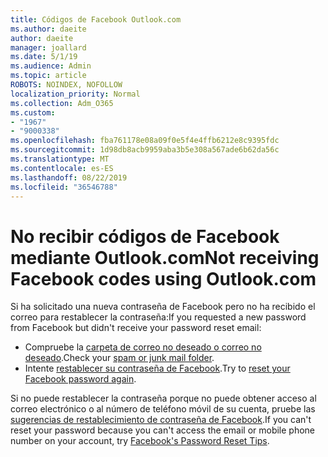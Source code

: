 ```yaml
---
title: Códigos de Facebook Outlook.com
ms.author: daeite
author: daeite
manager: joallard
ms.date: 5/1/19
ms.audience: Admin
ms.topic: article
ROBOTS: NOINDEX, NOFOLLOW
localization_priority: Normal
ms.collection: Adm_O365
ms.custom:
- "1967"
- "9000338"
ms.openlocfilehash: fba761178e08a09f0e5f4e4ffb6212e8c9395fdc
ms.sourcegitcommit: 1d98db8acb9959aba3b5e308a567ade6b62da56c
ms.translationtype: MT
ms.contentlocale: es-ES
ms.lasthandoff: 08/22/2019
ms.locfileid: "36546788"
---
```

# <a name="not-receiving-facebook-codes-using-outlookcom"></a><span data-ttu-id="c9757-102">No recibir códigos de Facebook mediante Outlook.com</span><span class="sxs-lookup"><span data-stu-id="c9757-102">Not receiving Facebook codes using Outlook.com</span></span>

<span data-ttu-id="c9757-103">Si ha solicitado una nueva contraseña de Facebook pero no ha recibido el correo para restablecer la contraseña:</span><span class="sxs-lookup"><span data-stu-id="c9757-103">If you requested a new password from Facebook but didn't receive your password reset email:</span></span>

- <span data-ttu-id="c9757-104">Compruebe la [carpeta de correo no deseado o correo no deseado](https://outlook.live.com/mail/junkemail).</span><span class="sxs-lookup"><span data-stu-id="c9757-104">Check your [spam or junk mail folder](https://outlook.live.com/mail/junkemail).</span></span>
- <span data-ttu-id="c9757-105">Intente [restablecer su contraseña de Facebook](https://www.facebook.com/help/213395615347144?helpref=faq_content).</span><span class="sxs-lookup"><span data-stu-id="c9757-105">Try to [reset your Facebook password again](https://www.facebook.com/help/213395615347144?helpref=faq_content).</span></span>

<span data-ttu-id="c9757-106">Si no puede restablecer la contraseña porque no puede obtener acceso al correo electrónico o al número de teléfono móvil de su cuenta, pruebe las [sugerencias de restablecimiento de contraseña de Facebook](https://www.facebook.com/help/218815984812734).</span><span class="sxs-lookup"><span data-stu-id="c9757-106">If you can't reset your password because you can't access the email or mobile phone number on your account, try [Facebook's Password Reset Tips](https://www.facebook.com/help/218815984812734).</span></span>